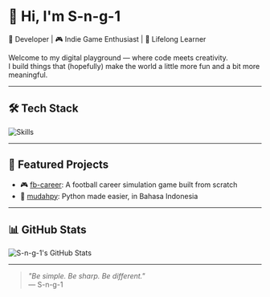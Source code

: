 # 👋 Hi, I'm S-n-g-1

🚀 Developer | 🎮 Indie Game Enthusiast | 🧠 Lifelong Learner

Welcome to my digital playground — where code meets creativity.  
I build things that (hopefully) make the world a little more fun and a bit more meaningful.

---

## 🛠️ Tech Stack
![Skills](https://skillicons.dev/icons?i=py,java,go,html,js,git,linux&perline=6)

---

## 📂 Featured Projects

- 🎮 [fb-career](https://github.com/S-n-g-1/fb-career): A football career simulation game built from scratch  
- 🧪 [mudahpy](https://github.com/S-n-g-1/mudahpy): Python made easier, in Bahasa Indonesia

---

## 📊 GitHub Stats

![S-n-g-1's GitHub Stats](https://github-readme-stats.vercel.app/api?username=S-n-g-1&show_icons=true&theme=tokyonight)

---

> _"Be simple. Be sharp. Be different."_  
> — S-n-g-1